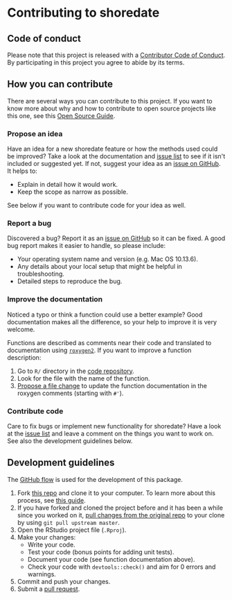 # Contributing to shoredate

<!-- This CONTRIBUTING.md is adapted from https://gist.github.com/peterdesmet/e90a1b0dc17af6c12daf6e8b2f044e7c -->

[repo]: https://github.com/isakro/shoredate
[issues]: https://github.com/isakro/shoredate/issues
[new_issue]: https://github.com/isakro/shoredate/issues/new
[email]: mailto:isakroa@protonmail.com

## Code of conduct

Please note that this project is released with a [Contributor Code of Conduct](.github/CODE_OF_CONDUCT.md). By participating in this project you agree to abide by its terms.

## How you can contribute

There are several ways you can contribute to this project. If you want to know more about why and how to contribute to open source projects like this one, see this [Open Source Guide](https://opensource.guide/how-to-contribute/).

### Propose an idea

Have an idea for a new shoredate feature or how the methods used could be improved? Take a look at the documentation and [issue list][issues] to see if it isn't included or suggested yet. If not, suggest your idea as an [issue on GitHub][new_issue]. It helps to:

* Explain in detail how it would work.
* Keep the scope as narrow as possible.

See below if you want to contribute code for your idea as well.

### Report a bug 

Discovered a bug? Report it as an [issue on GitHub][new_issue] so it can be fixed. A good bug report makes it easier to handle, so please include:

* Your operating system name and version (e.g. Mac OS 10.13.6).
* Any details about your local setup that might be helpful in troubleshooting.
* Detailed steps to reproduce the bug.

### Improve the documentation

Noticed a typo or think a function could use a better example? Good documentation makes all the difference, so your help to improve it is very welcome.

Functions are described as comments near their code and translated to documentation using [`roxygen2`](https://klutometis.github.io/roxygen/). If you want to improve a function description:

1. Go to `R/` directory in the [code repository][repo].
2. Look for the file with the name of the function.
3. [Propose a file change](https://help.github.com/articles/editing-files-in-another-user-s-repository/) to update the function documentation in the roxygen comments (starting with `#'`).

### Contribute code 

Care to fix bugs or implement new functionality for shoredate? Have a look at the [issue list][issues] and leave a comment on the things you want to work on. See also the development guidelines below.

## Development guidelines

The [GitHub flow](https://guides.github.com/introduction/flow/) is used for the development of this package.

1. Fork [this repo][repo] and clone it to your computer. To learn more about this process, see [this guide](https://guides.github.com/activities/forking/).
2. If you have forked and cloned the project before and it has been a while since you worked on it, [pull changes from the original repo](https://help.github.com/articles/merging-an-upstream-repository-into-your-fork/) to your clone by using `git pull upstream master`.
3. Open the RStudio project file (`.Rproj`).
4. Make your changes:
    * Write your code.
    * Test your code (bonus points for adding unit tests).
    * Document your code (see function documentation above).
    * Check your code with `devtools::check()` and aim for 0 errors and warnings.
5. Commit and push your changes.
6. Submit a [pull request](https://guides.github.com/activities/forking/#making-a-pull-request).
